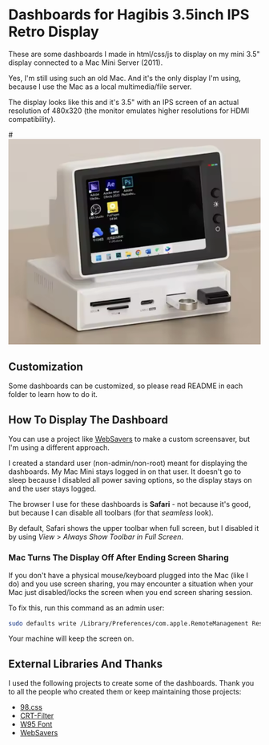 # Dashboards for Hagibis 3.5inch IPS Retro Display

These are some dashboards I made in html/css/js to display on my mini 3.5" display connected to a Mac Mini Server (2011).

Yes, I'm still using such an old Mac. And it's the only display I'm using, because I use the Mac as a local multimedia/file server.

The display looks like this and it's 3.5" with an IPS screen of an actual resolution of 480x320 (the monitor emulates higher resolutions for HDMI compatibility).

#![](./docs/img/hagibis.png)

## Customization

Some dashboards can be customized, so please read README in each folder to learn how to do it.

## How To Display The Dashboard

You can use a project like [WebSavers](https://github.com/thinkyhead/WebSavers) to make a custom screensaver, but I'm using a different approach.

I created a standard user (non-admin/non-root) meant for displaying the dashboards. 
My Mac Mini stays logged in on that user. It doesn't go to sleep because I disabled all power saving options, so the display stays on and the user stays logged.

The browser I use for these dashboards is **Safari** - not because it's good, but because I can disable all toolbars (for that *seamless* look).

By default, Safari shows the upper toolbar when full screen, but I disabled it by using *View* > *Always Show Toolbar in Full Screen*.

### Mac Turns The Display Off After Ending Screen Sharing

If you don't have a physical mouse/keyboard plugged into the Mac (like I do) and you use screen sharing, you may encounter a situation when your Mac just disabled/locks the screen when you end screen sharing session.

To fix this, run this command as an admin user:
```sh
sudo defaults write /Library/Preferences/com.apple.RemoteManagement RestoreMachineState -bool NO
```

Your machine will keep the screen on.

## External Libraries And Thanks

I used the following projects to create some of the dashboards. Thank you to all the people who created them or keep maintaining those projects:

* [98.css](https://github.com/jdan/98.css/)
* [CRT-Filter](https://github.com/Billgonzo123/CRT-Filter/tree/main)
* [W95 Font](https://arnesava.github.io/w95font/)
* [WebSavers](https://github.com/thinkyhead/WebSavers)